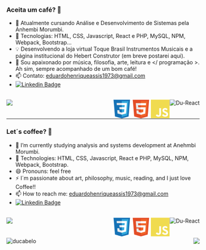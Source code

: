 ### Aceita um café? 👋

<!--
**Ducabelo/ducabelo** is a ✨ _special_ ✨ repository because its `README.md` (this file) appears on your GitHub profile.

Here are some ideas to get you started:
-->
- 🔭 Atualmente cursando Análise e Desenvolvimento de Sistemas pela Anhembi Morumbi.
- 🌱 Tecnologias: HTML, CSS, Javascript, React e PHP, MySQL, NPM, Webpack, Bootstrap...
- 💡  Desenvolvendo a loja virtual Toque Brasil Instrumentos Musicais e a página institucional do Hebert Construtor (em breve postarei aqui).
- 🎸 Sou apaixonado por música, filosofia, arte, leitura e </ programação >. Ah sim, sempre acompanhado de um bom café!
- 📫 Contato: eduardohenriqueassis1973@gmail.com
- [![Linkedin Badge](https://img.shields.io/badge/-Eduardo-blue?style=flat-square&logo=Linkedin&logoColor=white&link=https://www.linkedin.com/in/eduardo-henrique-de-assis/)](https://www.linkedin.com/in/eduardo-henrique-de-assis/)

<div style="display: inline_block"><br>
  <img align="right" alt="Du-React" height="50" src= "https://img.shields.io/badge/React-20232A?style=for-the-badge&logo=react&logoColor=61DAFB">
  <img align="right" alt="Du-Js" height="50" src="https://raw.githubusercontent.com/devicons/devicon/master/icons/javascript/javascript-plain.svg"> 
  <img align="right" alt="Du-HTML" height="50" src="https://raw.githubusercontent.com/devicons/devicon/master/icons/html5/html5-original.svg">
  <img align="right" alt="Du-CSS" height="50"  src="https://raw.githubusercontent.com/devicons/devicon/master/icons/css3/css3-original.svg"> 
  <img src="https://www.codewars.com/users/ducabelo/badges/large">
  </div><br>
  
----

### Let´s coffee? 👋


- 🔭 I’m currently studying analysis and systems development at Anehmbi Morumbi.
- 🌱 Technologies: HTML, CSS, Javascript, React e PHP, MySQL, NPM, Webpack, Bootstrap.
- 😄 Pronouns: feel free
- ⚡ I´m passionate about art, philosophy, music, reading, <programming /> and I just love Coffee!!
- 📫 How to reach me: eduardohenriqueassis1973@gmail.com  
- [![Linkedin Badge](https://img.shields.io/badge/-Eduardo-blue?style=flat-square&logo=Linkedin&logoColor=white&link=https://www.linkedin.com/in/eduardo-henrique-de-assis/)](https://www.linkedin.com/in/eduardo-henrique-de-assis/)     
  

  
  




 

<div style="display: inline_block"><br>
  <img align="right" alt="Du-React" height="50" src= "https://img.shields.io/badge/React-20232A?style=for-the-badge&logo=react&logoColor=61DAFB">
  <img align="right" alt="Du-Js" height="50" src="https://raw.githubusercontent.com/devicons/devicon/master/icons/javascript/javascript-plain.svg"> 
  <img align="right" alt="Du-HTML" height="50" src="https://raw.githubusercontent.com/devicons/devicon/master/icons/html5/html5-original.svg">
  <img align="right" alt="Du-CSS" height="50"  src="https://raw.githubusercontent.com/devicons/devicon/master/icons/css3/css3-original.svg"> 
  <img src="https://www.codewars.com/users/ducabelo/badges/large">
  </div><br><br>
  
  
  <div style="display: inline_block">
  <img align="right" src="https://github-readme-stats.vercel.app/api/top-langs/?username=ducabelo&theme=blue-gray">
  <img  src="https://github-readme-stats.vercel.app/api?username=ducabelo&show_icons=true&count_private=true" alt="ducabelo" />

</div>



